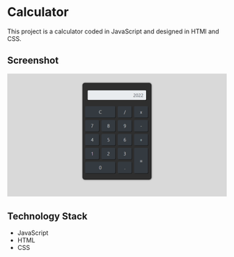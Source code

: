 # Calculator

This project is a calculator coded in JavaScript and designed in HTMl and CSS.

## Screenshot 

![Screenshot](Screenshot.png)

## Technology Stack

+ JavaScript
+ HTML
+ CSS
